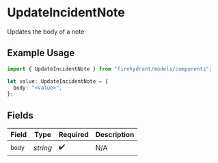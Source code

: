# UpdateIncidentNote

Updates the body of a note

## Example Usage

```typescript
import { UpdateIncidentNote } from "firehydrant/models/components";

let value: UpdateIncidentNote = {
  body: "<value>",
};
```

## Fields

| Field              | Type               | Required           | Description        |
| ------------------ | ------------------ | ------------------ | ------------------ |
| `body`             | *string*           | :heavy_check_mark: | N/A                |